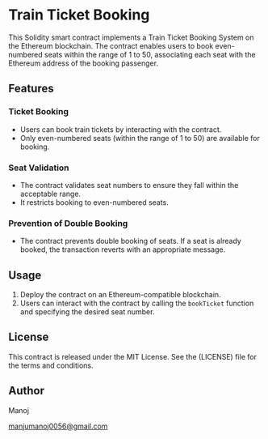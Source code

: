 # Train Ticket Booking

This Solidity smart contract implements a Train Ticket Booking System on the Ethereum blockchain. The contract enables users to book even-numbered seats within the range of 1 to 50, associating each seat with the Ethereum address of the booking passenger.

## Features

###  Ticket Booking

- Users can book train tickets by interacting with the contract.
- Only even-numbered seats (within the range of 1 to 50) are available for booking.

###  Seat Validation

- The contract validates seat numbers to ensure they fall within the acceptable range.
- It restricts booking to even-numbered seats.

###  Prevention of Double Booking

- The contract prevents double booking of seats. If a seat is already booked, the transaction reverts with an appropriate message.

## Usage

1. Deploy the contract on an Ethereum-compatible blockchain.
2. Users can interact with the contract by calling the `bookTicket` function and specifying the desired seat number.



## License

This contract is released under the MIT License. See the (LICENSE) file for the terms and conditions.


## Author

Manoj

manjumanoj0056@gmail.com


